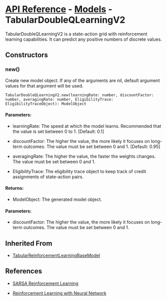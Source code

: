# [API Reference](../../API.md) - [Models](../Models.md) - TabularDoubleQLearningV2

TabularDoubleQLearningV2 is a state-action grid with reinforcement learning capabilities. It can predict any positive numbers of discrete values.

## Constructors

### new()

Create new model object. If any of the arguments are nil, default argument values for that argument will be used.

```
TabularDoubleQLearningV2.new(learningRate: number, discountFactor: number, averagingRate: number, EligibilityTrace: EligibilityTraceObject): ModelObject
```

#### Parameters:

* learningRate: The speed at which the model learns. Recommended that the value is set between 0 to 1. [Default: 0.1]

* discountFactor: The higher the value, the more likely it focuses on long-term outcomes. The value must be set between 0 and 1. [Default: 0.95]

* averagingRate: The higher the value, the faster the weights changes. The value must be set between 0 and 1.

* EligibilityTrace: The eligibility trace object to keep track of credit assignments of state-action pairs.

#### Returns:

* ModelObject: The generated model object.

#### Parameters:

* discountFactor: The higher the value, the more likely it focuses on long-term outcomes. The value must be set between 0 and 1.

## Inherited From

* [TabularReinforcementLearningBaseModel](TabularReinforcementLearningBaseModel.md)

## References

* [SARSA Reinforcement Learning](https://www.geeksforgeeks.org/sarsa-reinforcement-learning/)

* [Reinforcement Learning with Neural Network](https://www.baeldung.com/cs/reinforcement-learning-neural-network)
